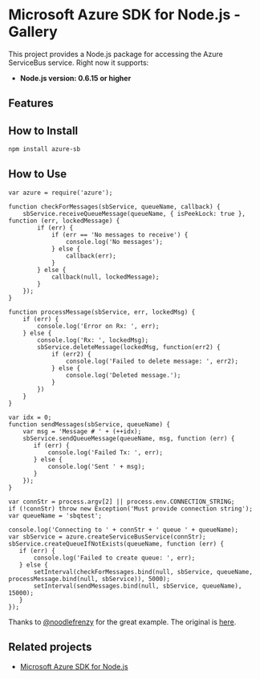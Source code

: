# Microsoft Azure SDK for Node.js - Gallery

This project provides a Node.js package for accessing the Azure ServiceBus service. Right now it supports:
- **Node.js version: 0.6.15 or higher**

## Features


## How to Install

```bash
npm install azure-sb
```

## How to Use

```node
var azure = require('azure');

function checkForMessages(sbService, queueName, callback) {
    sbService.receiveQueueMessage(queueName, { isPeekLock: true }, function (err, lockedMessage) {
        if (err) {
            if (err == 'No messages to receive') {
                console.log('No messages');
            } else {
                callback(err);
            }
        } else {
            callback(null, lockedMessage);
        }
    });
}

function processMessage(sbService, err, lockedMsg) {
    if (err) {
        console.log('Error on Rx: ', err);
    } else {
        console.log('Rx: ', lockedMsg);
        sbService.deleteMessage(lockedMsg, function(err2) {
            if (err2) {
                console.log('Failed to delete message: ', err2);
            } else {
                console.log('Deleted message.');
            }
        })
    }
}

var idx = 0;
function sendMessages(sbService, queueName) {
    var msg = 'Message # ' + (++idx);
    sbService.sendQueueMessage(queueName, msg, function (err) {
       if (err) {
           console.log('Failed Tx: ', err);
       } else {
           console.log('Sent ' + msg);
       }
    });
}

var connStr = process.argv[2] || process.env.CONNECTION_STRING;
if (!connStr) throw new Exception('Must provide connection string');
var queueName = 'sbqtest';

console.log('Connecting to ' + connStr + ' queue ' + queueName);
var sbService = azure.createServiceBusService(connStr);
sbService.createQueueIfNotExists(queueName, function (err) {
   if (err) {
       console.log('Failed to create queue: ', err);
   } else {
       setInterval(checkForMessages.bind(null, sbService, queueName, processMessage.bind(null, sbService)), 5000);
       setInterval(sendMessages.bind(null, sbService, queueName), 15000);
   }
});
```
Thanks to [@noodlefrenzy](https://github.com/noodlefrenzy) for the great example. The original is [here](https://github.com/noodlefrenzy/node-cerulean/blob/master/lib/index.js).

## Related projects

- [Microsoft Azure SDK for Node.js](https://github.com/WindowsAzure/azure-sdk-for-node)
